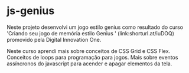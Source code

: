 # js-genius

Neste projeto desenvolvi um jogo estilo genius como resultado do curso 'Criando seu jogo de memória estilo Genius ' (link:shorturl.at/iuDOQ)
promovido pela Digital Innovation One.

Neste curso aprendi mais sobre conceitos de CSS Grid e CSS Flex.
Conceitos de loops para programação para jogos.
Mais sobre eventos assíncronos do javascript para acender e apagar elementos da tela.
